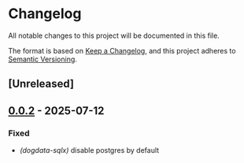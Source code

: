 # Changelog

All notable changes to this project will be documented in this file.

The format is based on [Keep a Changelog](https://keepachangelog.com/en/1.0.0/),
and this project adheres to [Semantic Versioning](https://semver.org/spec/v2.0.0.html).

## [Unreleased]

## [0.0.2](https://github.com/flashnetxyz/dogdata-rs/compare/dogdata-sqlx_v0.0.1...dogdata-sqlx_v0.0.2) - 2025-07-12

### Fixed

- *(dogdata-sqlx)* disable postgres by default
